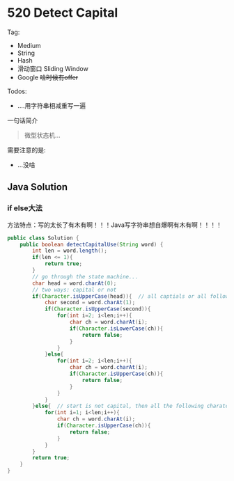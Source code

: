 #  520 Detect Capital          

Tag:

- Medium
- String
- Hash
- 滑动窗口 Sliding Window
- Google <del>啥时候有offer</del>

Todos:

- ....用字符串相减重写一遍

一句话简介

> 微型状态机...

需要注意的是:

- ...没啥

## Java Solution

### if else大法

方法特点：写的太长了有木有啊！！！Java写字符串想自爆啊有木有啊！！！！

```java
public class Solution {
    public boolean detectCapitalUse(String word) {
        int len = word.length();
        if(len <= 1){
            return true;
        }
        // go through the state machine...
        char head = word.charAt(0);
        // two ways: capital or not
        if(Character.isUpperCase(head)){  // all captials or all followings are lowercase
            char second = word.charAt(1);
            if(Character.isUpperCase(second)){
                for(int i=2; i<len;i++){
                    char ch = word.charAt(i);
                    if(Character.isLowerCase(ch)){
                        return false;
                    }
                }
            }else{
                for(int i=2; i<len;i++){
                    char ch = word.charAt(i);
                    if(Character.isUpperCase(ch)){
                        return false;
                    }
                }
            }
        }else{  // start is not capital, then all the following charaters should not be capital
            for(int i=1; i<len;i++){
                char ch = word.charAt(i);
                if(Character.isUpperCase(ch)){
                    return false;
                }
            }
        }
        return true;
    }
}
```

